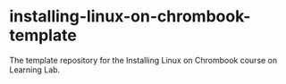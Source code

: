 # installing-linux-on-chrombook-template
The template repository for the Installing Linux on Chrombook course on Learning Lab.
